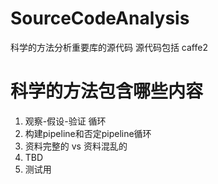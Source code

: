 # SourceCodeAnalysis
科学的方法分析重要库的源代码
源代码包括 caffe2

# 科学的方法包含哪些内容
1. 观察-假设-验证 循环
2. 构建pipeline和否定pipeline循环
3. 资料完整的 vs 资料混乱的
4. TBD
5. 测试用
